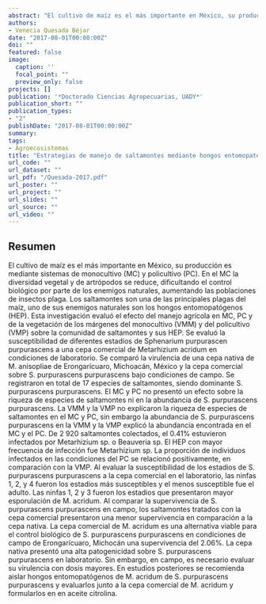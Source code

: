 ```yaml
---
abstract: "El cultivo de maíz es el más importante en México, su producción es mediante sistemas de monocultivo (MC) y policultivo (PC). En el MC la diversidad vegetal y de artrópodos se reduce, dificultando el control biológico por parte de los enemigos naturales, aumentando las poblaciones de insectos plaga. Los saltamontes son una de las principales plagas del maíz, uno de sus enemigos naturales son los hongos entomopatógenos (HEP). Esta investigación evaluó el efecto del manejo agrícola en MC, PC y de la vegetación de los márgenes del monocultivo (VMM) y del policultivo (VMP) sobre la comunidad de saltamontes y sus HEP. Se evaluó la susceptibilidad de diferentes estadios de Sphenarium purpurascen purpurascens a una cepa comercial de Metarhizium acridum en condiciones de laboratorio. Se comparó la virulencia de una cepa nativa de M. anisopliae de Erongarícuaro, Michoacán, México y la cepa comercial sobre S. purpurascens purpurascens bajo condiciones de campo. Se registraron en total de 17 especies de saltamontes, siendo dominante S. purpurascens purpurascens. El MC y PC no presentó un efecto sobre la riqueza de especies de saltamontes ni en la abundancia de S. purpurascens purpurascens. La VMM y la VMP no explicaron la riqueza de especies de saltamontes en el MC y PC, sin embargo la abundancia de S. purpurascens purpurascens en la VMM y la VMP explicó la abundancia encontrada en el MC y el PC. De 2 920 saltamontes colectados, el 0.41% estuvieron infectados por Metarhizium sp. o Beauveria sp. El HEP con mayor frecuencia de infección fue Metarhizium sp. La proporción de individuos infectados en las condiciones del PC se relacionó positivamente, en comparación con la VMP. Al evaluar la susceptibilidad de los estadios de S. purpurascens purpurascens a la cepa comercial en el laboratorio, las ninfas 1, 2, y 4 fueron los estadios más susceptibles y el menos susceptible fue el adulto. Las ninfas 1, 2 y 3 fueron los estadios que presentaron mayor esporulación de M. acridum. Al comparar la supervivencia de S. purpurascens purpurascens en campo, los saltamontes tratados con la cepa comercial presentaron una menor supervivencia en comparación a la cepa nativa. La cepa comercial de M. acridum es una alternativa viable para el control biológico de S. purpurascens purpurascens en condiciones de campo de Erongarícuaro, Michocán una supervivencia del 2.06%. La cepa nativa presentó una alta patogenicidad sobre S. purpurascens purpurascens en laboratorio. Sin embargo, en campo, es necesario evaluar su virulencia con dosis mayores. En estudios posteriores se recomienda aislar hongos entomopatógenos de M. acridum de S. purpurascens purpurascens y evaluarlos junto a la cepa comercial de M. acridum y formularlos en en aceite citrolina."
authors:
- Venecia Quesada Béjar 
date: "2017-08-01T00:00:00Z"
doi: ""
featured: false
image:
  caption: ''
  focal_point: ""
  preview_only: false
projects: []
publication: '*Doctorado Ciencias Agropecuarias, UADY*'
publication_short: ""
publication_types:
- "2"
publishDate: "2017-08-01T00:00:00Z"
summary: 
tags:
- Agroecosistemas
title: "Estrategias de manejo de saltamontes mediante hongos entomopatógenos en agroecosistemas de maíz de Erongarícuaro, Michoacán, México"
url_code: ""
url_dataset: ""
url_pdf: "/Quesada-2017.pdf"
url_poster: ""
url_project: ""
url_slides: ""
url_source: ""
url_video: ""
---
```

## Resumen

El cultivo de maíz es el más importante en México, su producción es mediante sistemas de monocultivo (MC) y policultivo (PC). En el MC la diversidad vegetal y de artrópodos se reduce, dificultando el control biológico por parte de los enemigos naturales, aumentando las poblaciones de insectos plaga. Los saltamontes son una de las principales plagas del maíz, uno de sus enemigos naturales son los hongos entomopatógenos (HEP). Esta investigación evaluó el efecto del manejo agrícola en MC, PC y de la vegetación de los márgenes del monocultivo (VMM) y del policultivo (VMP) sobre la comunidad de saltamontes y sus HEP. Se evaluó la susceptibilidad de diferentes estadios de Sphenarium purpurascen purpurascens a una cepa comercial de Metarhizium acridum en condiciones de laboratorio. Se comparó la virulencia de una cepa nativa de M. anisopliae de Erongarícuaro, Michoacán, México y la cepa comercial sobre S. purpurascens purpurascens bajo condiciones de campo. Se registraron en total de 17 especies de saltamontes, siendo dominante S. purpurascens purpurascens. El MC y PC no presentó un efecto sobre la riqueza de especies de saltamontes ni en la abundancia de S. purpurascens purpurascens. La VMM y la VMP no explicaron la riqueza de especies de saltamontes en el MC y PC, sin embargo la abundancia de S. purpurascens purpurascens en la VMM y la VMP explicó la abundancia encontrada en el MC y el PC. De 2 920 saltamontes colectados, el 0.41% estuvieron infectados por Metarhizium sp. o Beauveria sp. El HEP con mayor frecuencia de infección fue Metarhizium sp. La proporción de individuos infectados en las condiciones del PC se relacionó positivamente, en comparación con la VMP. Al evaluar la susceptibilidad de los estadios de S. purpurascens purpurascens a la cepa comercial en el laboratorio, las ninfas 1, 2, y 4 fueron los estadios más susceptibles y el menos susceptible fue el adulto. Las ninfas 1, 2 y 3 fueron los estadios que presentaron mayor esporulación de M. acridum. Al comparar la supervivencia de S. purpurascens purpurascens en campo, los saltamontes tratados con la cepa comercial presentaron una menor supervivencia en comparación a la cepa nativa. La cepa comercial de M. acridum es una alternativa viable para el control biológico de S. purpurascens purpurascens en condiciones de campo de Erongarícuaro, Michocán una supervivencia del 2.06%. La cepa nativa presentó una alta patogenicidad sobre S. purpurascens purpurascens en laboratorio. Sin embargo, en campo, es necesario evaluar su virulencia con dosis mayores. En estudios posteriores se recomienda aislar hongos entomopatógenos de M. acridum de S. purpurascens purpurascens y evaluarlos junto a la cepa comercial de M. acridum y formularlos en en aceite citrolina.